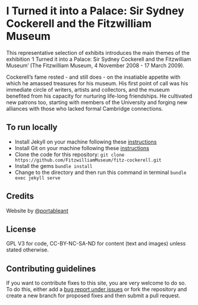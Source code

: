 # I Turned it into a Palace: Sir Sydney Cockerell and the Fitzwilliam Museum


This representative selection of exhibits introduces the main themes of the exhibition ‘I Turned it into a Palace: Sir Sydney Cockerell and the Fitzwilliam Museum’ (The Fitzwilliam Museum, 4 November 2008 - 17 March 2009).

Cockerell’s fame rested - and still does - on the insatiable appetite with which he amassed treasures for his museum. His first point of call was his immediate circle of writers, artists and collectors, and the museum benefited from his capacity for nurturing life-long friendships. He cultivated new patrons too, starting with members of the University and forging new alliances with those who lacked formal Cambridge connections.


## To run locally

* Install Jekyll on your machine following these [instructions](https://jekyllrb.com/docs/installation/)
* Install Git on your machine following these [instructions](https://git-scm.com/book/en/v2/Getting-Started-Installing-Git)
* Clone the code for this repository:
   `git clone https://github.com/FitzwilliamMuseum/fitz-cockerell.git`
* Install the gems
   `bundle install`
* Change to the directory and then run this command in terminal `bundle exec jekyll serve`


## Credits

Website by [@portableant](https://github.com/portableant)

## License

GPL V3 for code, CC-BY-NC-SA-ND for content (text and images) unless stated otherwise.

## Contributing guidelines

If you want to contribute fixes to this site, you are very welcome to do so. To do this, either add a [bug report under issues](https://github.com/FitzwilliamMuseum/fitz-cockerell/issues) or fork the repository and create a new branch for proposed fixes and then submit a pull request.
